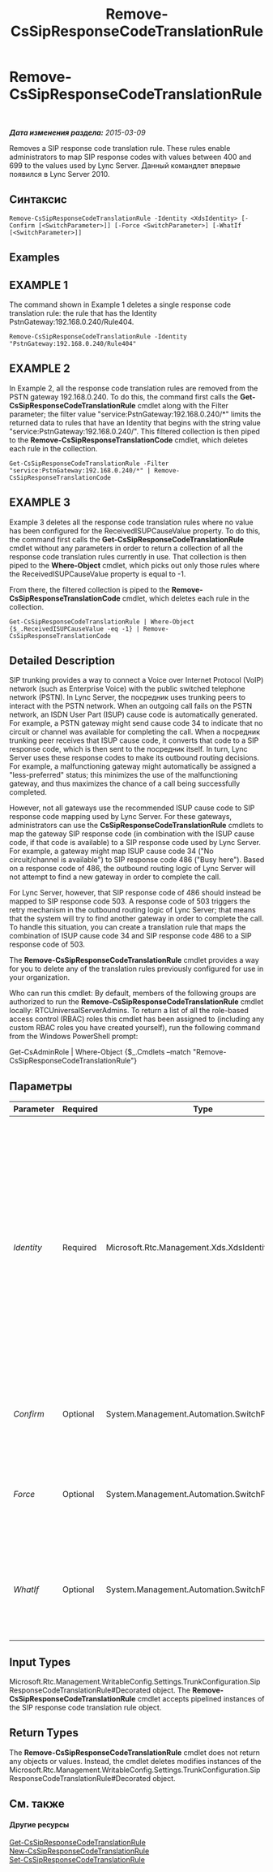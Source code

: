 ﻿---
title: Remove-CsSipResponseCodeTranslationRule
TOCTitle: Remove-CsSipResponseCodeTranslationRule
ms:assetid: beb5f508-5f90-46ee-b5c5-7da8781420e0
ms:mtpsurl: https://technet.microsoft.com/ru-ru/library/Gg412932(v=OCS.15)
ms:contentKeyID: 49311039
ms.date: 05/19/2016
mtps_version: v=OCS.15
ms.translationtype: HT
---

# Remove-CsSipResponseCodeTranslationRule

 

_**Дата изменения раздела:** 2015-03-09_

Removes a SIP response code translation rule. These rules enable administrators to map SIP response codes with values between 400 and 699 to the values used by Lync Server. Данный командлет впервые появился в Lync Server 2010.

## Синтаксис

    Remove-CsSipResponseCodeTranslationRule -Identity <XdsIdentity> [-Confirm [<SwitchParameter>]] [-Force <SwitchParameter>] [-WhatIf [<SwitchParameter>]]

## Examples

## EXAMPLE 1

The command shown in Example 1 deletes a single response code translation rule: the rule that has the Identity PstnGateway:192.168.0.240/Rule404.

    Remove-CsSipResponseCodeTranslationRule -Identity "PstnGateway:192.168.0.240/Rule404"

## EXAMPLE 2

In Example 2, all the response code translation rules are removed from the PSTN gateway 192.168.0.240. To do this, the command first calls the **Get-CsSipResponseCodeTranslationRule** cmdlet along with the Filter parameter; the filter value "service:PstnGateway:192.168.0.240/\*" limits the returned data to rules that have an Identity that begins with the string value "service:PstnGateway:192.168.0.240/". This filtered collection is then piped to the **Remove-CsSipResponseTranslationCode** cmdlet, which deletes each rule in the collection.

    Get-CsSipResponseCodeTranslationRule -Filter "service:PstnGateway:192.168.0.240/*" | Remove-CsSipResponseTranslationCode

## EXAMPLE 3

Example 3 deletes all the response code translation rules where no value has been configured for the ReceivedISUPCauseValue property. To do this, the command first calls the **Get-CsSipResponseCodeTranslationRule** cmdlet without any parameters in order to return a collection of all the response code translation rules currently in use. That collection is then piped to the **Where-Object** cmdlet, which picks out only those rules where the ReceivedISUPCauseValue property is equal to -1.

From there, the filtered collection is piped to the **Remove-CsSipResponseTranslationCode** cmdlet, which deletes each rule in the collection.

    Get-CsSipResponseCodeTranslationRule | Where-Object {$_.ReceivedISUPCauseValue -eq -1} | Remove-CsSipResponseTranslationCode

## Detailed Description

SIP trunking provides a way to connect a Voice over Internet Protocol (VoIP) network (such as Enterprise Voice) with the public switched telephone network (PSTN). In Lync Server, the посредник uses trunking peers to interact with the PSTN network. When an outgoing call fails on the PSTN network, an ISDN User Part (ISUP) cause code is automatically generated. For example, a PSTN gateway might send cause code 34 to indicate that no circuit or channel was available for completing the call. When a посредник trunking peer receives that ISUP cause code, it converts that code to a SIP response code, which is then sent to the посредник itself. In turn, Lync Server uses these response codes to make its outbound routing decisions. For example, a malfunctioning gateway might automatically be assigned a "less-preferred" status; this minimizes the use of the malfunctioning gateway, and thus maximizes the chance of a call being successfully completed.

However, not all gateways use the recommended ISUP cause code to SIP response code mapping used by Lync Server. For these gateways, administrators can use the **CsSipResponseCodeTranslationRule** cmdlets to map the gateway SIP response code (in combination with the ISUP cause code, if that code is available) to a SIP response code used by Lync Server. For example, a gateway might map ISUP cause code 34 ("No circuit/channel is available") to SIP response code 486 ("Busy here"). Based on a response code of 486, the outbound routing logic of Lync Server will not attempt to find a new gateway in order to complete the call.

For Lync Server, however, that SIP response code of 486 should instead be mapped to SIP response code 503. A response code of 503 triggers the retry mechanism in the outbound routing logic of Lync Server; that means that the system will try to find another gateway in order to complete the call. To handle this situation, you can create a translation rule that maps the combination of ISUP cause code 34 and SIP response code 486 to a SIP response code of 503.

The **Remove-CsSipResponseCodeTranslationRule** cmdlet provides a way for you to delete any of the translation rules previously configured for use in your organization.

Who can run this cmdlet: By default, members of the following groups are authorized to run the **Remove-CsSipResponseCodeTranslationRule** cmdlet locally: RTCUniversalServerAdmins. To return a list of all the role-based access control (RBAC) roles this cmdlet has been assigned to (including any custom RBAC roles you have created yourself), run the following command from the Windows PowerShell prompt:

Get-CsAdminRole | Where-Object {$\_.Cmdlets –match "Remove-CsSipResponseCodeTranslationRule"}

## Параметры


<table>
<colgroup>
<col style="width: 25%" />
<col style="width: 25%" />
<col style="width: 25%" />
<col style="width: 25%" />
</colgroup>
<thead>
<tr class="header">
<th>Parameter</th>
<th>Required</th>
<th>Type</th>
<th>Description</th>
</tr>
</thead>
<tbody>
<tr class="odd">
<td><p><em>Identity</em></p></td>
<td><p>Required</p></td>
<td><p>Microsoft.Rtc.Management.Xds.XdsIdentity</p></td>
<td><p>Unique identifier for the translation rule to be removed. The identity for a translation rule consists of two parts: the scope where the rule was configured and the name given to the rule when it was created. For example, a translation rule named Rule404 that was created at the global scope would have an Identity that looked like this: global/Rule404.</p></td>
</tr>
<tr class="even">
<td><p><em>Confirm</em></p></td>
<td><p>Optional</p></td>
<td><p>System.Management.Automation.SwitchParameter</p></td>
<td><p>Запрашивает подтверждение перед выполнением команды.</p></td>
</tr>
<tr class="odd">
<td><p><em>Force</em></p></td>
<td><p>Optional</p></td>
<td><p>System.Management.Automation.SwitchParameter</p></td>
<td><p>Suppresses the display of any non-fatal error message that might occur when running the command.</p></td>
</tr>
<tr class="even">
<td><p><em>WhatIf</em></p></td>
<td><p>Optional</p></td>
<td><p>System.Management.Automation.SwitchParameter</p></td>
<td><p>Описывает, что произойдет при выполнении команды без реального выполнения команды.</p></td>
</tr>
</tbody>
</table>


## Input Types

Microsoft.Rtc.Management.WritableConfig.Settings.TrunkConfiguration.SipResponseCodeTranslationRule\#Decorated object. The **Remove-CsSipResponseCodeTranslationRule** cmdlet accepts pipelined instances of the SIP response code translation rule object.

## Return Types

The **Remove-CsSipResponseCodeTranslationRule** cmdlet does not return any objects or values. Instead, the cmdlet deletes modifies instances of the Microsoft.Rtc.Management.WritableConfig.Settings.TrunkConfiguration.SipResponseCodeTranslationRule\#Decorated object.

## См. также

#### Другие ресурсы

[Get-CsSipResponseCodeTranslationRule](get-cssipresponsecodetranslationrule.md)  
[New-CsSipResponseCodeTranslationRule](new-cssipresponsecodetranslationrule.md)  
[Set-CsSipResponseCodeTranslationRule](set-cssipresponsecodetranslationrule.md)

